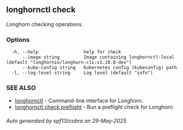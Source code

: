 ## longhornctl check

Longhorn checking operations

### Options

```
  -h, --help                 help for check
      --image string         Image containing longhornctl-local (default "longhornio/longhorn-cli:v1.10.0-dev")
      --kube-config string   Kubernetes config (kubeconfig) path
  -l, --log-level string     Log level (default "info")
```

### SEE ALSO

* [longhornctl](longhornctl.md)	 - Command-line interface for Longhorn.
* [longhornctl check preflight](longhornctl_check_preflight.md)	 - Run a preflight check for Longhorn

###### Auto generated by spf13/cobra on 29-May-2025
